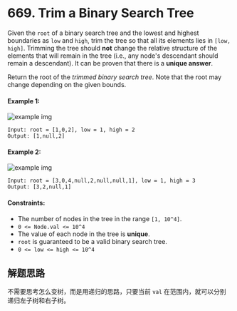 # 669. Trim a Binary Search Tree

Given the `root` of a binary search tree and the lowest and highest boundaries as `low` and `high`, trim the tree so that all its elements lies in `[low, high]`. Trimming the tree should **not** change the relative structure of the elements that will remain in the tree (i.e., any node's descendant should remain a descendant). It can be proven that there is a **unique answer**.

Return the root of the *trimmed binary search tree*. Note that the root may change depending on the given bounds.

#### Example 1:

![example img](https://assets.leetcode.com/uploads/2020/09/09/trim1.jpg)

```
Input: root = [1,0,2], low = 1, high = 2
Output: [1,null,2]
```

#### Example 2:

![example img](https://assets.leetcode.com/uploads/2020/09/09/trim2.jpg)

```
Input: root = [3,0,4,null,2,null,null,1], low = 1, high = 3
Output: [3,2,null,1]
``` 

#### Constraints:

+ The number of nodes in the tree in the range `[1, 10^4]`.
+ `0 <= Node.val <= 10^4`
+ The value of each node in the tree is **unique**.
+ `root` is guaranteed to be a valid binary search tree.
+ `0 <= low <= high <= 10^4`

## 解题思路

不需要思考怎么变树，而是用递归的思路，只要当前 `val` 在范围内，就可以分别递归左子树和右子树。
